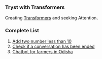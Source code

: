 ### Tryst with Transformers

Creating [Transformers](https://arxiv.org/abs/1706.03762) and seeking Attention.

### Complete List

1. [Add two number less than 10](./adder.py)
2. [Check if a conversation has been ended](./conversation_terminator_classifier.ipynb)
3. [Chatbot for farmers in Odisha](./gpt4all_evaluation.ipynb)
